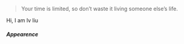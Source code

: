 > Your time is limited, so don’t waste it living someone else’s life. 

Hi, I am lv liu

##### Appearence

